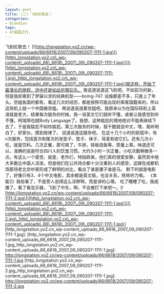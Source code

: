 ```yaml
---
layout: post
title: (二) 飞到伦敦去！
categories:
- Diandian
tags:
- ef英国之行, 
---
```

飞到伦敦去！ \[!\[http://longstation.yo2.cn/wp-content/uploads/66/6618/2007/09/090207-1111-1.jpg\]\[http\_longstation.yo2.cn\_wp-content\_uploads\_66\_6618\_2007\_09\_090207-1111-1.jpg\]\]\[http\_longstation.yo2.cn\_wp-content\_uploads\_66\_6618\_2007\_09\_090207-1111-1.jpg\_http\_longstation.yo2.cn\_wp-content\_uploads\_66\_6618\_2007\_09\_090207-1111-1.jpg\]就这样，开始了最漫长的旅程，途中还是如此吃喝玩乐。 我说道说道这飞机吧。不如前次的新，但是我却乘到了梦寐以求的经典机型——boing-747. 设施都差不多，只是上了年头。空姐各国的都有，看这几次的经历，都是按照可能出现的乘客国籍来的，所以这班机上就一个中国裔空姐。 再说道说道着空姐吧。我原来以为在国际班机上英语就是老大，结果每次服务的时候，我一说英文它们就听不懂，或者让我感觉到听不懂，柯瑞琪也就Body Language了。我想，这种尴尬的境地绝对不能再继续下去了，于是我尴尬不如你尴尬。第三次服务的时候，我干脆就说中文，嘿，竟听明白了，好家伙，摸到规律了。 说道说道这服务吧。 在这十几个小时的航程中，有n次服务，包括首次和尾次的发垫子、垫子、袜子、耳麦和收它们。还有几次小吃，就是饮料。几次正餐，那可爽了，牛排，铁板烧鱼等，质量上乘，味道还可以，准确的说是符合四川人的饮食习惯。大约3小时一次正餐，小吃次数稍微多一点。有这么一个感觉，就是，老外们，特指欧美，他们真的很爱安静，虽然其中绝大多数比中国人活泼，但是他们在公共场合都十分注重别人的感受，这跟在成都机场那场老北京吵架形成了鲜明的对比，看出了谁是骡子谁是马。 剩下的就是电影了，好像只有3、4个中文电影，其余都是英文版，也没关系，练练听力嘛。 《本能2》我给看了，不是旁人说得这么淫秽啊，而是讲的心理。 吃了睡睡了吃，我成猪了。看了看显示器，飞到了中东，啊，不会被打下来吧～。\[!\[http://longstation.yo2.cn/wp-content/uploads/66/6618/2007/09/090207-1111-2.jpg\]\[http\_longstation.yo2.cn\_wp-content\_uploads\_66\_6618\_2007\_09\_090207-1111-1.jpg\]\]\[http\_longstation.yo2.cn\_wp-content\_uploads\_66\_6618\_2007\_09\_090207-1111-2.jpg\_http\_longstation.yo2.cn\_wp-content\_uploads\_66\_6618\_2007\_09\_090207-1111-1.jpg\] \[http\_longstation.yo2.cn\_wp-content\_uploads\_66\_6618\_2007\_09\_090207-1111-1.jpg\]: \[http\_longstation.yo2.cn\_wp-content\_uploads\_66\_6618\_2007\_09\_090207-1111-1.jpg\_http\_longstation.yo2.cn\_wp-content\_uploads\_66\_6618\_2007\_09\_090207-1111-1.jpg\]: http://longstation.yo2.cn/wp-content/uploads/66/6618/2007/09/090207-1111-1.jpg \[http\_longstation.yo2.cn\_wp-content\_uploads\_66\_6618\_2007\_09\_090207-1111-2.jpg\_http\_longstation.yo2.cn\_wp-content\_uploads\_66\_6618\_2007\_09\_090207-1111-1.jpg\]: http://longstation.yo2.cn/wp-content/uploads/66/6618/2007/09/090207-1111-2.jpg